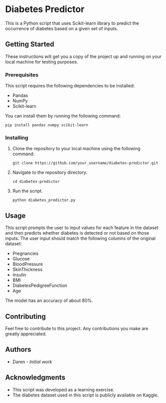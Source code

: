 # Diabetes Predictor

This is a Python script that uses Scikit-learn library to predict the occurrence of diabetes based on a given set of inputs.

## Getting Started

These instructions will get you a copy of the project up and running on your local machine for testing purposes.

### Prerequisites

This script requires the following dependencies to be installed:

- Pandas
- NumPy
- Scikit-learn

You can install them by running the following command:

```
pip install pandas numpy scikit-learn
```

### Installing

1. Clone the repository to your local machine using the following command:

   ```
   git clone https://github.com/your_username/diabetes-predictor.git
   ```

2. Navigate to the repository directory.

   ```
   cd diabetes-predictor
   ```

3. Run the script.

   ```
   python diabetes_predictor.py
   ```

## Usage

This script prompts the user to input values for each feature in the dataset and then predicts whether diabetes is detected or not based on those inputs. The user input should match the following columns of the original dataset:

- Pregnancies
- Glucose
- BloodPressure
- SkinThickness
- Insulin
- BMI
- DiabetesPedigreeFunction
- Age

The model has an accuracy of about 80%.

## Contributing

Feel free to contribute to this project. Any contributions you make are greatly appreciated.

## Authors

- Daren - *Initial work*

## Acknowledgments

- This script was developed as a learning exercise.
- The diabetes dataset used in this script is publicly available on Kaggle.
